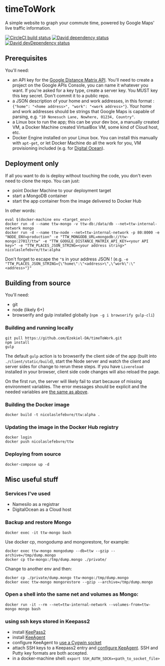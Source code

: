 # timeToWork

A simple website to graph your commute time, powered by Google Maps' live traffic information.

[![CircleCI build status](https://circleci.com/gh/Ezekiel-DA/timeToWork.svg?style=shield)](https://circleci.com/gh/Ezekiel-DA/timeToWork)
[![David dependency status](https://david-dm.org/Ezekiel-DA/timeToWork/status.svg)](https://david-dm.org/Ezekiel-DA/timeToWork)
[![David devDependency status](https://david-dm.org/Ezekiel-DA/timeToWork/dev-status.svg)](https://david-dm.org/Ezekiel-DA/timeToWork?type=dev)


## Prerequisites
You'll need:
- an API key for the [Google Distance Matrix API](https://www.google.com/webhp?sourceid=chrome-instant&ion=1&espv=2&ie=UTF-8#q=distance%20matrix%20api).
You'll need to create a project on the Google APIs Console, you can name it whatever you want. If you're asked for a key type, create a server key.
You MUST key this key secret. Don't commit it to a public repo.
- a JSON description of your home and work addresses, in this format : `{"home": "<home address>", "work": "<work address>"}`.
Your home and work addresses should be strings that Google Maps is capable of parsing, e.g. `"10 Nonesuch Lane, Nowhere, 01234, Country"`.
- a Linux box to run the app; this can be your dev box, a manually created VM, a Docker Machine created VirtualBox VM, some kind of Cloud host, etc.
- Docker Engine installed on your Linux box. You can install this manually with `apt-get`, or let Docker Machine do all the work for you, VM provisioning included (e.g. for [Digital Ocean](https://docs.docker.com/machine/examples/ocean/)). 

## Deployment only
If all you want to do is deploy without touching the code, you don't even need to clone the repo. You can just:
- point Docker Machine to your deployment target
- start a MongoDB container
- start the app container from the image delivered to Docker Hub

In other words:

    eval $(docker-machine env <target_env>)
    docker run -d --name ttw-mongo -v ttw-db:/data/db --net=ttw-internal-network mongo
    docker run -d --name ttw-node --net=ttw-internal-network -p 80:8000 -e "NODE_ENV=production" -e "TTW_MONGODB_URL=mongodb://ttw-mongo:27017/ttw" -e "TTW_GOOGLE_DISTANCE_MATRIX_API_KEY=<your API key>" -e "TTW_PLACES_JSON_STRING=<your address string>" nicolaslefebvre/ttw:alpha

Don't forget to escape the `"`s in your address JSON ! (e.g. `-e "TTW_PLACES_JSON_STRING={\"home\":\"<address>\",\"work\":\"<address>"}"`

## Building from source
You'll need:
- git
- node (likely 6+)
- browserify and gulp installed globally (`npm -g i browserify gulp-cli`)

### Building and running locally
    git pull https://github.com/Ezekiel-DA/timeToWork.git
    npm install
    gulp

The default `gulp` action is to browserify the client side of the app (built into `./client/static/build`), start the Node server and watch the client and server sides for change to rerun these steps.
If you have `Livereload` installed in your browser, client side code changes will also reload the page.

On the first run, the server will likely fail to start because of missing environment variables. The error messages should be explicit and the needed variables are [the same as above](#deployement-only).

### Building the Docker image
    docker build -t nicolaslefebvre/ttw:alpha .

### Updating the image in the Docker Hub registry
    docker login
    docker push nicolaslefebvre/ttw

### Deploying from source
    docker-compose up -d

## Misc useful stuff
### Services I've used
- Namesilo as a registrar
- DigitalOcean as a Cloud host

### Backup and restore Mongo
    docker exec -it ttw-mongo bash
Use docker cp, mongodump and mongorestore, for example:

    docker exec ttw-mongo mongodump --db=ttw --gzip --archive=/tmp/dump.mongo
    docker cp ttw-mongo:/tmp/dump.mongo ./private/

Change to another env and then:

    docker cp ./private/dump.mongo ttw-mongo:/tmp/dump.mongo
    docker exec ttw-mongo mongorestore --gzip --archive=/tmp/dump.mongo
     
### Open a shell into the same net and volumes as Mongo:
    docker run -it --rm --net=ttw-internal-network --volumes-from=ttw-mongo mongo bash

### using ssh keys stored in Keepass2
- install [KeePass2](http://keepass.info/download.html)
- install [KeeAgent](http://lechnology.com/software/keeagent/)
- configure KeeAgent to [use a Cygwin socket](http://lechnology.com/software/keeagent/usage/options-and-settings/)
- attach SSH keys to a Keepass2 entry and [configure KeeAgent](http://lechnology.com/software/keeagent/usage/quick-start/). SSH and Putty key formats are both accepted.
- in a docker-machine shell: `export SSH_AUTH_SOCK=<path_to_socket_file>`
